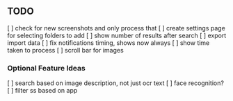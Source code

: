 ## TODO
[ ] check for new screenshots and only process that
[ ] create settings page for selecting folders to add
[ ] show number of results after search
[ ] export import data
[ ] fix notifications timing, shows now always
[ ] show time taken to process
[ ] scroll bar for images

### Optional Feature Ideas
[ ] search based on image description, not just ocr text
[ ] face recognition?
[ ] filter ss based on app

